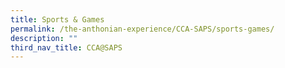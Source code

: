 ```yaml
---
title: Sports & Games
permalink: /the-anthonian-experience/CCA-SAPS/sports-games/
description: ""
third_nav_title: CCA@SAPS
---
```

